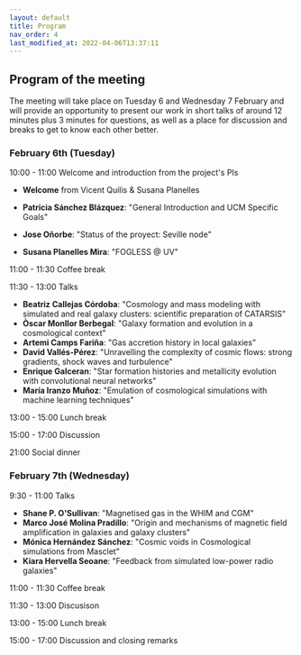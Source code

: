 ```yaml
---
layout: default
title: Program
nav_order: 4
last_modified_at: 2022-04-06T13:37:11
---
```


## Program of the meeting

The meeting will take place on Tuesday 6 and Wednesday 7 February and will provide an opportunity to present our work in short talks of around 12 minutes plus 3 minutes for questions, as well as a place for discussion and breaks to get to know each other better.

### February 6th (Tuesday)

10:00 - 11:00 Welcome and introduction from the project's PIs

  - **Welcome** from Vicent Quilis & Susana Planelles
    
  - **Patricia Sánchez Blázquez**: "General Introduction and UCM Specific Goals"
  - **Jose Oñorbe**: "Status of the proyect: Seville node"
  - **Susana Planelles Mira**: "FOGLESS @ UV"
    
11:00 - 11:30  Coffee break

11:30 - 13:00  Talks

  - **Beatriz Callejas Córdoba**: "Cosmology and mass modeling with simulated and real galaxy clusters: scientific preparation of CATARSIS"
  - **Òscar Monllor Berbegal**: "Galaxy formation and evolution in a cosmological context"
  - **Artemi Camps Fariña**: "Gas accretion history in local galaxies"
  - **David Vallés-Pérez**: "Unravelling the complexity of cosmic flows: strong gradients, shock waves and turbulence"
  - **Enrique Galceran**: "Star formation histories and metallicity evolution with convolutional neural networks"
  - **María Iranzo Muñoz**: "Emulation of cosmological simulations with machine learning techniques"

13:00 - 15:00  Lunch break

15:00 - 17:00  Discussion

21:00 Social dinner

### February 7th (Wednesday)

9:30 - 11:00  Talks

  - **Shane P. O'Sullivan**: "Magnetised gas in the WHIM and CGM"
  - **Marco José Molina Pradillo**: "Origin and mechanisms of magnetic field amplification in galaxies and galaxy clusters"
  - **Mónica Hernández Sánchez**: "Cosmic voids in Cosmological simulations from Masclet"
  - **Kiara Hervella Seoane**: "Feedback from simulated low-power radio galaxies"
    
11:00 - 11:30  Coffee break

11:30 - 13:00  Discusison

13:00 - 15:00  Lunch break

15:00 - 17:00  Discussion and closing remarks
